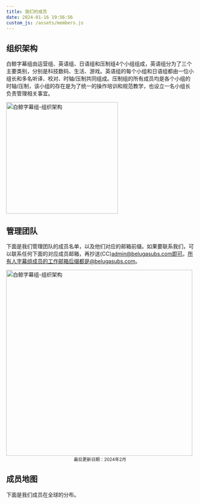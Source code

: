 ```yaml
---
title: 我们的成员
date: 2024-01-16 19:56:56
custom_js: /assets/members.js
---
```


## 组织架构

白鲸字幕组由运营组、英语组、日语组和压制组4个小组组成，英语组分为了三个主要类别，分别是科技数码、生活、游戏。英语组的每个小组和日语组都由一位小组长和多名听译、校对、时轴/压制共同组成。压制组的所有成员均是各个小组的时轴/压制，该小组的存在是为了统一的操作培训和规范教学，也设立一名小组长负责管理相关事宜。

<img src="https://s2.loli.net/2024/01/18/Di5os7vEfTF8GmO.jpg" alt="白鲸字幕组-组织架构" width="300">

## 管理团队

下面是我们管理团队的成员名单，以及他们对应的邮箱前缀。如果要联系我们，可以联系任何下面的对应成员邮箱，再抄送(CC)admin@belugasubs.com即可。所有人字幕组成员的工作邮箱后缀都是@belugasubs.com。

<img src="https://s2.loli.net/2024/01/18/oA5mYNLrwMS2nyd.jpg" alt="白鲸字幕组-组织架构" width="500">

<div style="text-align: center;"><small>最后更新日期：2024年2月</small></div>

## 成员地图

下面是我们成员在全球的分布。

<div id="membersMap" style="width: 100%;height: 400px"></div> <!-- 地图容器 -->